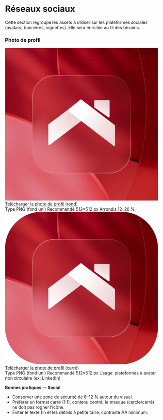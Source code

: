 # Réseaux sociaux

Cette section regroupe les assets à utiliser sur les plateformes sociales (avatars, bannières, vignettes). Elle sera enrichie au fil des besoins.

### Photo de profil

<div class="brand-grid is-1">
  <div class="brand-card" style={{"--bg":"#F8F8F8","--fg":"#1a1a1a"}}>
    <img src="/img/profile_picture.png" alt="Avatar officiel MeilleursBiens (rond)" style={{height: 120, width: 120, objectFit: 'cover', borderRadius: '20%'}} />
    <a download href="/img/profile_picture.png" title="Télécharger l’avatar social (PNG)">
      Télécharger la photo de profil (rond)
    </a>
    <div class="color-info">
      <span>Type PNG (fond uni)</span>
      <span>Recommandé 512×512 px</span>
      <span>Arrondis 12–20 %</span>
    </div>
  </div>
</div>

<div class="brand-grid is-1" style={{marginBottom: 30}}>
  <div class="brand-card" style={{"--bg":"#F8F8F8","--fg":"#1a1a1a"}}>
    <img src="/img/profile_picture_square.png" alt="Avatar officiel MeilleursBiens (carré)" style={{height: 120, width: 120, objectFit: 'cover', borderRadius: 8}} />
    <a download href="/img/profile_picture_square.png" title="Télécharger l’avatar social carré (PNG)">
      Télécharger la photo de profil (carré)
    </a>
    <div class="color-info">
      <span>Type PNG (fond uni)</span>
      <span>Recommandé 512×512 px</span>
      <span>Usage: plateformes à avatar non circulaire (ex: LinkedIn)</span>
    </div>
  </div>
</div>

**Bonnes pratiques — Social**
- Conserver une zone de sécurité de 8–12 % autour du visuel.
- Préférer un format carré (1:1), contenu centré; le masque (cercle/carré) ne doit pas rogner l’icône.
- Éviter le texte fin et les détails à petite taille; contraste AA minimum.